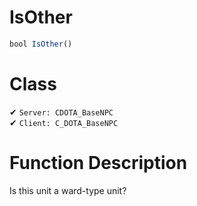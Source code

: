 # IsOther
```js
bool IsOther()
```
# Class
✔ `Server: CDOTA_BaseNPC`  
✔ `Client: C_DOTA_BaseNPC`  

# Function Description
Is this unit a ward-type unit?
